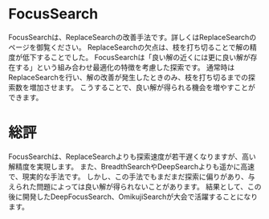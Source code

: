 # FocusSearch
FocusSearchは、ReplaceSearchの改善手法です。詳しくはReplaceSearchのページを御覧ください。
ReplaceSearchの欠点は、枝を打ち切ることで解の精度が低下することでした。
FocusSearchは「良い解の近くには更に良い解が存在する」という組み合わせ最適化の特徴を考慮した探索です。
通常時はReplaceSearchを行い、解の改善が発生したときのみ、枝を打ち切るまでの探索数を増加させます。
こうすることで、良い解が得られる機会を増やすことができます。

# 総評
FocusSearchは、ReplaceSearchよりも探索速度が若干遅くなりますが、高い解精度を実現します。
また、BreadthSearchやDeepSearchよりも遥かに高速で、現実的な手法です。
しかし、この手法でもまだまだ探索に偏りがあり、与えられた問題によっては良い解が得られないことがあります。
結果として、この後に開発したDeepFocusSearch、OmikujiSearchが大会で活躍することになります。
